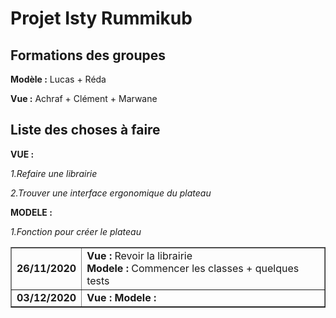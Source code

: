 # Projet Isty Rummikub

## Formations des groupes ##

**Modèle :** Lucas + Réda

**Vue :** Achraf + Clément + Marwane

## Liste des choses à faire ##

**VUE :**

*1.Refaire une librairie*

*2.Trouver une interface ergonomique du plateau*

**MODELE :**

*1.Fonction pour créer le plateau*

<table border="1px">
  <tr>
    <td>
      <strong>26/11/2020</strong>
    </td>
    <td>
      <strong>Vue :</strong> Revoir la librairie
      <br/>
      <strong>Modele :</strong> Commencer les classes + quelques tests 
    </td>
  </tr>
  <tr>
     <td>
      <strong>03/12/2020</stong>
    </td>
    <td>
      <strong>Vue :</stong>
      <strong>Modele :</stong>
    </td>
  </tr>  
</table>
